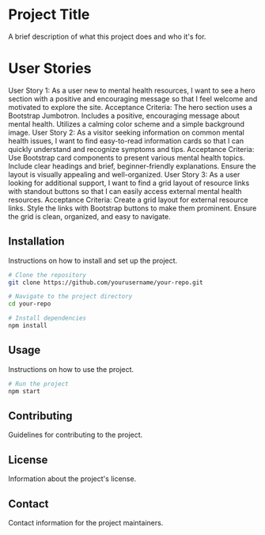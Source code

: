 # Project Title

A brief description of what this project does and who it's for.


# User Stories

User Story 1:
As a user new to mental health resources, I want to see a hero section with a positive and encouraging message so that I feel welcome and motivated to explore the site.
Acceptance Criteria:
The hero section uses a Bootstrap Jumbotron.
Includes a positive, encouraging message about mental health.
Utilizes a calming color scheme and a simple background image.
User Story 2:
As a visitor seeking information on common mental health issues, I want to find easy-to-read information cards so that I can quickly understand and recognize symptoms and tips.
Acceptance Criteria:
Use Bootstrap card components to present various mental health topics.
Include clear headings and brief, beginner-friendly explanations.
Ensure the layout is visually appealing and well-organized.
User Story 3:
As a user looking for additional support, I want to find a grid layout of resource links with standout buttons so that I can easily access external mental health resources.
Acceptance Criteria:
Create a grid layout for external resource links.
Style the links with Bootstrap buttons to make them prominent.
Ensure the grid is clean, organized, and easy to navigate.






## Installation

Instructions on how to install and set up the project.

```bash
# Clone the repository
git clone https://github.com/yourusername/your-repo.git

# Navigate to the project directory
cd your-repo

# Install dependencies
npm install
```

## Usage

Instructions on how to use the project.

```bash
# Run the project
npm start
```

## Contributing

Guidelines for contributing to the project.

## License

Information about the project's license.

## Contact

Contact information for the project maintainers.